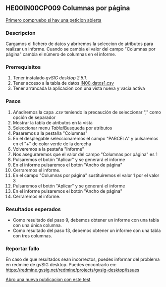 ## HE00IN00CP009 Columnas por página

[Primero compruebo si hay una peticion abierta](https://redmine.gvsig.net/redmine/projects/gvsig-desktop/issues?utf8=%E2%9C%93&set_filter=1&f%5B%5D=status_id&op%5Bstatus_id%5D=o&f%5B%5D=subject&op%5Bsubject%5D=%7E&v%5Bsubject%5D%5B%5D=HE00IN00CP009&f%5B%5D=&c%5B%5D=tracker&c%5B%5D=status&c%5B%5D=priority&c%5B%5D=subject&c%5B%5D=assigned_to&c%5B%5D=updated_on&group_by=)

### Descripcion

Cargamos el fichero de datos y abriremos la seleccion de atributos para realizar un informe. Cuando se cambia el valor del campo "Columnas por página" cambia el número de columnas en el informe.

### Prerrequisitos

1. Tener instalado *gvSIG desktop 2.5.1.* 
2. Tener acceso a la tabla de datos [IN00_datos1.csv](https://github.com/carloskr/gvsig-desktop-testing/blob/master/data/HE00IN00/IN00_datos1.csv)
3. Tener arrancada la aplicacion con una vista nueva y vacia activa

### Pasos

1. Añadiremos la capa *.csv* teniendo la precaución de seleccionar "," como opción de separador
2. Mostrar la tabla de atributos en la vista
3. Seleccionar menu *Tabla*/Busqueda por atributos
4. Pasaremos a la pestaña "Columnas"
5. En el desplegable seleccionaremos el campo "PARCELA" y pulsaremos en el "+" de color verde de la derecha
6. Volveremos a la pestaña "Informe"
7. Nos aseguraremos que el valor del campo "Columnas por página" es 1
8. Pulsaremos el botón "Aplicar" y se generará el informe
9. En el informe pulsaremos el botón "Ancho de página"
10. Cerraremos el informe.
11. En el campo "Columnas por página" sustituiremos el valor 1 por el valor 3
12. Pulsaremos el botón "Aplicar" y se generará el informe
13. En el informe pulsaremos el botón "Ancho de página"
14. Cerraremos el informe.
 

### Resultados esperados

- Como resultado del paso 9, debemos obtener un informe con una tabla con una única columna.
- Como resultado del paso 13, debemos obtener un informe con una tabla con tres columnas.


### Reportar fallo

En caso de que resultados sean incorrectos, puedes informar del problema en redmine de gvSIG desktop. Puedes encontrarlo en: https://redmine.gvsig.net/redmine/projects/gvsig-desktop/issues 

[Abro una nueva publicacion con este test](https://redmine.gvsig.net/redmine/projects/gvsig-desktop/issues/new?issue[subject]=HE00IN00CP009+columnas+por+pagina)
